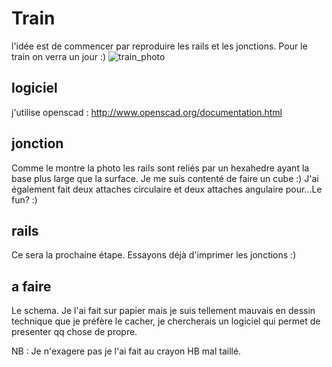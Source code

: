 # Train

l'idée est de commencer par reproduire les rails et les jonctions. Pour le train on verra un jour :)
![train_photo](/images/rails.jpg)

## logiciel

j'utilise openscad : http://www.openscad.org/documentation.html

## jonction

Comme le montre la photo les rails sont reliés par un hexahedre ayant la base plus large que la surface. Je me suis contenté de faire un cube :)
J'ai également fait deux attaches circulaire et deux attaches angulaire pour...Le fun? :)

## rails

Ce sera la prochaine étape. Essayons déjà d'imprimer les jonctions :)

## a faire

Le schema. Je l'ai fait sur papier mais je suis tellement mauvais en dessin technique que je préfère le cacher, je chercherais un logiciel qui permet de presenter qq chose de propre.

  NB : Je n'exagere pas je l'ai fait au crayon HB mal taillé.
